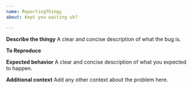 ```yaml
---
name: ReportingThingy
about: Kept you waiting uh?

---
```


**Describe the thingy**
A clear and concise description of what the bug is.

**To Reproduce**

**Expected behavior**
A clear and concise description of what you expected to happen.

**Additional context**
Add any other context about the problem here.
